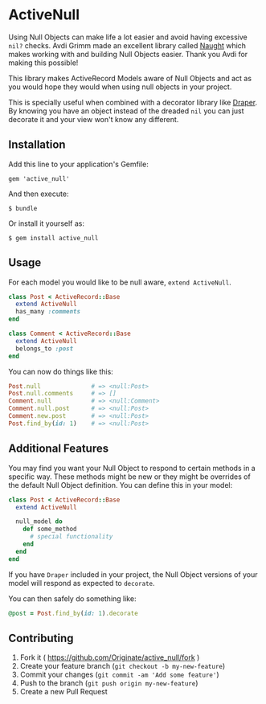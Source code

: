 # ActiveNull

Using Null Objects can make life a lot easier and avoid having excessive `nil?` checks.
Avdi Grimm made an excellent library called [Naught][1] which makes
working with and building Null Objects easier. Thank you Avdi for making
this possible!

This library makes ActiveRecord Models aware of Null Objects and act as you
would hope they would when using null objects in your project.

This is specially useful when combined with a decorator library like [Draper][2].
By knowing you have an object instead of the dreaded `nil` you can just
decorate it and your view won't know any different.

## Installation

Add this line to your application's Gemfile:

    gem 'active_null'

And then execute:

    $ bundle

Or install it yourself as:

    $ gem install active_null

## Usage

For each model you would like to be null aware, `extend ActiveNull`.

```ruby
class Post < ActiveRecord::Base
  extend ActiveNull
  has_many :comments
end

class Comment < ActiveRecord::Base
  extend ActiveNull
  belongs_to :post
end
```

You can now do things like this:

```ruby
Post.null              # => <null:Post>
Post.null.comments     # => []
Comment.null           # => <null:Comment>
Comment.null.post      # => <null:Post>
Comment.new.post       # => <null:Post>
Post.find_by(id: 1)    # => <null:Post>
```

## Additional Features

You may find you want your Null Object to respond to certain methods
in a specific way. These methods might be new or they might be
overrides of the default Null Object definition.
You can define this in your model:

```ruby
class Post < ActiveRecord::Base
  extend ActiveNull

  null_model do
    def some_method
      # special functionality
    end
  end
end
```

If you have `Draper` included in your project, the Null Object versions of
your model will respond as expected to `decorate`.

You can then safely do something like:

```ruby
@post = Post.find_by(id: 1).decorate
```

## Contributing

1. Fork it ( https://github.com/Originate/active_null/fork )
2. Create your feature branch (`git checkout -b my-new-feature`)
3. Commit your changes (`git commit -am 'Add some feature'`)
4. Push to the branch (`git push origin my-new-feature`)
5. Create a new Pull Request


  [1]: https://github.com/avdi/naught
  [2]: https://github.com/drapergem/draper
